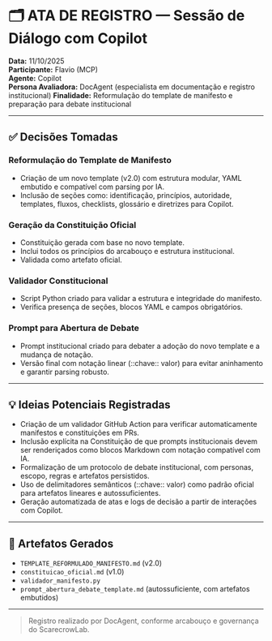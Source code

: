 # 🗂️ ATA DE REGISTRO — Sessão de Diálogo com Copilot

**Data:** 11/10/2025  
**Participante:** Flavio (MCP)  
**Agente:** Copilot  
**Persona Avaliadora:** DocAgent (especialista em documentação e registro institucional)
**Finalidade:** Reformulação do template de manifesto e preparação para debate institucional

---

## ✅ Decisões Tomadas

### Reformulação do Template de Manifesto
- Criação de um novo template (v2.0) com estrutura modular, YAML embutido e compatível com parsing por IA.
- Inclusão de seções como: identificação, princípios, autoridade, templates, fluxos, checklists, glossário e diretrizes para Copilot.

### Geração da Constituição Oficial
- Constituição gerada com base no novo template.
- Inclui todos os princípios do arcabouço e estrutura institucional.
- Validada como artefato oficial.

### Validador Constitucional
- Script Python criado para validar a estrutura e integridade do manifesto.
- Verifica presença de seções, blocos YAML e campos obrigatórios.

### Prompt para Abertura de Debate
- Prompt institucional criado para debater a adoção do novo template e a mudança de notação.
- Versão final com notação linear (::chave:: valor) para evitar aninhamento e garantir parsing robusto.

---

## 💡 Ideias Potenciais Registradas
- Criação de um validador GitHub Action para verificar automaticamente manifestos e constituições em PRs.
- Inclusão explícita na Constituição de que prompts institucionais devem ser renderiçados como blocos Markdown com notação compatível com IA.
- Formalização de um protocolo de debate institucional, com personas, escopo, regras e artefatos persistidos.
- Uso de delimitadores semânticos (::chave:: valor) como padrão oficial para artefatos lineares e autossuficientes.
- Geração automatizada de atas e logs de decisão a partir de interações com Copilot.

---

## 📎 Artefatos Gerados
- `TEMPLATE_REFORMULADO_MANIFESTO.md` (v2.0)
- `constituicao_oficial.md` (v1.0)
- `validador_manifesto.py`
- `prompt_abertura_debate_template.md` (autossuficiente, com artefatos embutidos)

---

> Registro realizado por DocAgent, conforme arcabouço e governança do ScarecrowLab.
